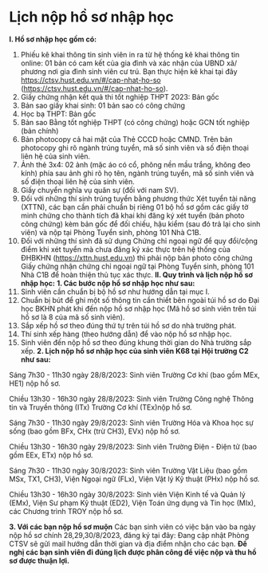 # Lịch nộp hồ sơ nhập học

**I. Hồ sơ nhập học gồm có:**
1) Phiếu kê khai thông tin sinh viên in ra từ hệ thống kê khai thông tin online: 01 bản có cam kết của gia đình và xác nhận của UBND xã/ phương nơi gia đình sinh viên cư trú. Bạn thực hiện kê khai tại đây https://ctsv.hust.edu.vn/#/cap-nhat-ho-so (https://ctsv.hust.edu.vn/#/cap-nhat-ho-so).
2) Giấy chứng nhận kết quả thi tốt nghiệp THPT 2023: Bản gốc
3) Bản sao giấy khai sinh: 01 bản sao có công chứng
4) Học bạ THPT: Bản gốc
5) Bản sao Bằng tốt nghiệp THPT (có công chứng) hoặc GCN tốt nghiệp (bản chính)
6) Bản photocopy cả hai mặt của Thẻ CCCD hoặc CMND. Trên bản photocopy ghi rõ ngành trúng tuyển, mã số sinh viên và số điện thoại liên hệ của sinh viên.
7) Ảnh thẻ 3x4: 02 ảnh (mặc áo có cổ, phông nền mầu trắng, không đeo kính) phía sau ảnh ghi rõ họ tên, ngành trúng tuyển, mã số sinh viên và số điện thoại liên hệ của sinh viên.
8) Giấy chuyển nghĩa vụ quân sự (đối với nam SV).
9) Đối với những thí sinh trúng tuyển bằng phương thức Xét tuyển tài năng (XTTN), các bạn cần phải chuẩn bị riêng 01 bộ hồ sơ gồm các giấy tờ minh chứng cho thành tích đã khai khi đăng ký xét tuyển (bản photo công chứng) kèm bản gốc để đối chiếu, hậu kiểm (sau đó trả lại cho sinh viên) và nộp tại Phòng Tuyển sinh, phòng 101 Nhà C1B.
10) Đối với những thí sinh đã sử dụng Chứng chỉ ngoại ngữ để quy đổi/cộng điểm khi xét tuyển mà chưa đăng ký xác thực trên hệ thống của ĐHBKHN (https://xttn.hust.edu.vn) thì phải nộp bản photo công chứng Giấy chứng nhận chứng chỉ ngoại ngữ tại Phòng Tuyển sinh, phòng 101 Nhà C1B để hoàn thiện thủ tục xác thực.
**II. Quy trình và lịch nộp hồ sơ nhập học:**
**1. Các bước nộp hồ sơ nhập học như sau:**
1) Sinh viên cần chuẩn bị bộ hồ sơ như hướng dẫn tại mục I.
2) Chuẩn bị bút để ghi một số thông tin cần thiết bên ngoài túi hồ sơ do Đại học BKHN phát khi đến nộp hồ sơ nhập học (Mã hồ sơ sinh viên trên túi hồ sơ là 8 của mã số sinh viên).
3) Sắp xếp hồ sơ theo đúng thứ tự trên túi hồ sơ do nhà trường phát.
4) Thí sinh xếp hàng (theo hướng dẫn) để vào nộp hồ sơ nhập học.
5) Sinh viên đến nộp hồ sơ theo đúng khung thời gian do Nhà trường sắp xếp.
**2. Lịch nộp hồ sơ nhập học của sinh viên K68 tại Hội trường C2 như sau:**

Sáng 7h30 - 11h30 ngày 28/8/2023: Sinh viên Trường Cơ khí (bao gồm MEx, HE1) nộp hồ sơ.

Chiều 13h30 - 16h30 ngày 28/8/2023: Sinh viên Trường Công nghệ Thông tin và Truyền thông (ITx) Trường Cơ khí (TEx)nộp hồ sơ.

Sáng 7h30 - 11h30 ngày 29/8/2023: Sinh viên  Trường Hóa và Khoa học sự sống (bao gồm BFx, CHx (trừ CH3), EVx) nộp hồ sơ.

Chiều 13h30 - 16h30 ngày 29/8/2023: Sinh viên Trường Điện - Điện tử (bao gồm EEx, ETx) nộp hồ sơ.

Sáng 7h30 - 11h30 ngày 30/8/2023: Sinh viên Trường Vật Liệu (bao gồm MSx, TX1, CH3), Viện Ngoại ngữ (FLx), Viện Vật lý Kỹ thuật (PHx)  nộp hồ sơ.

Chiều 13h30 - 16h30 ngày 30/8/2023: Sinh viên Viện Kinh tế và Quản lý (EMx), Viện Sư phạm Kỹ thuật (ED2), Viện Toán ứng dụng và Tin học (MIx), các Chương trình TROY nộp hồ sơ.

**3. Với các bạn nộp hồ sơ muộn**
Các bạn sinh viên có việc bận vào ba ngày nộp hồ sơ chính 28,29,30/8/2023, đăng ký tại đây: Đang cập nhật
Phòng CTSV sẽ gửi mail hướng dẫn thời gian và địa điểm nhận cho các bạn.
**Đề nghị các bạn sinh viên đi đúng lịch được phân công để việc nộp và thu hồ sơ được thuận lợi.**